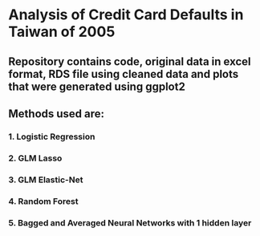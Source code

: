 # Analysis of Credit Card Defaults in Taiwan of 2005

## Repository contains code, original data in excel format, RDS file using cleaned data and plots that were generated using ggplot2

## Methods used are:
### 1. Logistic Regression
### 2. GLM Lasso
### 3. GLM Elastic-Net
### 4. Random Forest
### 5. Bagged and Averaged Neural Networks with 1 hidden layer